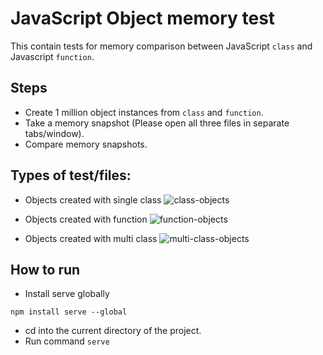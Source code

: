 # JavaScript Object memory test
This contain tests for memory comparison between JavaScript `class` and Javascript `function`.

## Steps
- Create 1 million object instances from `class` and `function`.
- Take a memory snapshot (Please open all three files in separate tabs/window).
- Compare memory snapshots.

## Types of test/files:
- Objects created with single class
  ![class-objects](https://github.com/manojadams/js-objects-memory/assets/1009561/8b89f83b-7568-4804-bd0a-1896543a09cb)

- Objects created with function
  ![function-objects](https://github.com/manojadams/js-objects-memory/assets/1009561/2690cd75-40da-4031-a941-6cd08856d85a)

- Objects created with multi class
![multi-class-objects](https://github.com/manojadams/js-objects-memory/assets/1009561/43abf22c-83b5-4be1-bfae-f1e0cc78e770)

## How to run
- Install serve globally

```
npm install serve --global
```

- cd into the current directory of the project.
- Run command `serve`
